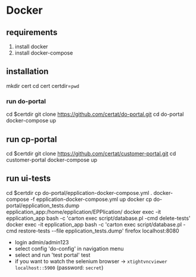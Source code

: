 # Docker

## requirements
 1) install docker
 2) install docker-compose

## installation
mkdir cert
cd cert
certdir=`pwd`

### run do-portal
cd $certdir
git clone https://github.com/certat/do-portal.git
cd do-portal
docker-compose up

## run cp-portal
cd $certdir
git clone https://github.com/certat/customer-portal.git
cd customer-portal
docker-compose up

## run ui-tests
cd $certdir
cp do-portal/epplication-docker-compose.yml .
docker-compose -f epplication-docker-compose.yml up
docker cp do-portal/epplication_tests.dump epplication_app:/home/epplication/EPPlication/
docker exec -it epplication_app bash -c 'carton exec script/database.pl -cmd delete-tests'
docker exec -it epplication_app bash -c 'carton exec script/database.pl -cmd restore-tests --file epplication_tests.dump'
firefox localhost:8080
  - login admin/admin123
  - select config 'do-config' in navigation menu
  - select and run 'test portal' test
  - if you want to watch the selenium browser -> `xtightvncviewer localhost::5900` (password: `secret`)
